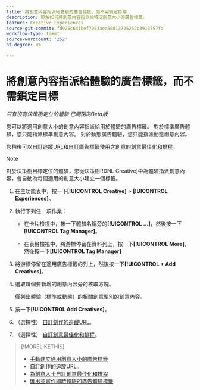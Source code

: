 ```yaml
---
title: 將創意內容指派給體驗的廣告標籤，而不需鎖定目標
description: 瞭解如何將創意內容指派給特定創意大小的廣告標籤。
feature: Creative Experiences
source-git-commit: fd925c641bef7953aea50813725252c3913757fa
workflow-type: tm+mt
source-wordcount: '252'
ht-degree: 0%

---
```


# 將創意內容指派給體驗的廣告標籤，而不需鎖定目標

*只有沒有決策樹定位的體驗*
*已關閉的Beta版*

您可以將適用創意大小的創意內容指派給用於體驗的廣告標籤。 對於標準廣告體驗，您只能指派標準創意內容。 對於動態廣告體驗，您只能指派動態創意內容。<!-- Clarify what this does. It adds the image to the experience, but how does optimization work with multiple ad tags? -->

您稍後可以[自訂追蹤URL](experience-tracking-urls-no-targeting.md)和[自訂廣告標籤使用之創意的創意最佳化和排程](experience-optimization-scheduling-no-targeting.md)。

>[!NOTE]
>
>對於決策樹目標定位的體驗，您從決策樹[!DNL Creative]中為體驗指派創意內容，會自動為每個適用的創意大小建立一個標籤。

1. 在主功能表中，按一下&#x200B;**[!UICONTROL Creative]** > **[!UICONTROL Experiences]**。

1. 執行下列任一項作業：

   * 在卡片檢視中，按一下體驗名稱旁的&#x200B;**[!UICONTROL ...]**，然後按一下&#x200B;**[!UICONTROL Tag Manager]**。

   * 在表格檢視中，將游標停留在資料列上，按一下&#x200B;**[!UICONTROL More]**，然後按一下&#x200B;**[!UICONTROL Tag Manager]**

1. 將游標停留在適用廣告標籤的列上，然後按一下&#x200B;**[!UICONTROL + Add Creatives]**。<!-- Tag Manager has only a list view, but no card view, as of 2/2. -->

1. 選取每個要新增的創意內容旁的核取方塊。

   僅列出體驗（標準或動態）的相關創意型別的創意內容。

1. 按一下&#x200B;**[!UICONTROL Add Creatives]**。

1. （選擇性） [自訂創作的追蹤URL](experience-tracking-urls-no-targeting.md)。

1. （選擇性） [自訂創意最佳化和排程](experience-optimization-scheduling-no-targeting.md)。

>[!MORELIKETHIS]
>* [手動建立適用創意大小的廣告標籤](experience-tag-create-manually.md)
>* [自訂創作的追蹤URL](experience-tracking-urls-no-targeting.md)。
>* [為創意人士自訂創意最佳化和排程](experience-optimization-scheduling-no-targeting.md)
>* [匯出並實作即時體驗的廣告體驗標籤](experience-tag-export.md)
